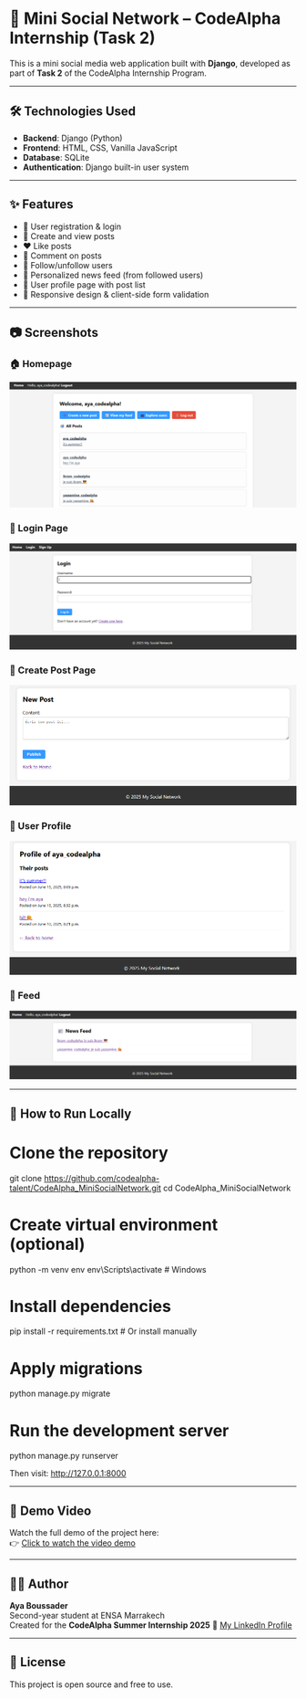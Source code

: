 # 👥 Mini Social Network – CodeAlpha Internship (Task 2)

This is a mini social media web application built with **Django**, developed as part of **Task 2** of the CodeAlpha Internship Program.

---

## 🛠️ Technologies Used

- **Backend**: Django (Python)
- **Frontend**: HTML, CSS, Vanilla JavaScript
- **Database**: SQLite
- **Authentication**: Django built-in user system

---

## ✨ Features

- 🔐 User registration & login
- 📝 Create and view posts
- ❤️ Like posts
- 💬 Comment on posts
- 👤 Follow/unfollow users
- 📰 Personalized news feed (from followed users)
- 📄 User profile page with post list
- 📱 Responsive design & client-side form validation

---

## 📷 Screenshots

### 🏠 Homepage
![Homepage Screenshot](media/screenshots/homepage.png)

### 🔐 Login Page
![Login Screenshot](media/screenshots/login.png)

### 📝 Create Post Page
![Create Post Screenshot](media/screenshots/create_post.png)

### 👤 User Profile
![Profile Screenshot](media/screenshots/profile.png)

### 📰 Feed
![Feed Screenshot](media/screenshots/feed.png)

---

## 🚀 How to Run Locally


# Clone the repository
git clone https://github.com/codealpha-talent/CodeAlpha_MiniSocialNetwork.git
cd CodeAlpha_MiniSocialNetwork

# Create virtual environment (optional)
python -m venv env
env\Scripts\activate  # Windows

# Install dependencies
pip install -r requirements.txt  # Or install manually

# Apply migrations
python manage.py migrate

# Run the development server
python manage.py runserver


Then visit: http://127.0.0.1:8000

---

## 🎥 Demo Video

Watch the full demo of the project here:  
👉 [Click to watch the video demo](https://drive.google.com/file/d/1cAiII002-RoEVpThUxeuROk7McrdR6gr/view?usp=sharing)

---

## 👩‍💻 Author

**Aya Boussader**  
Second-year student at ENSA Marrakech  
Created for the **CodeAlpha Summer Internship 2025**
🔗 [My LinkedIn Profile](www.linkedin.com/in/aya-boussader-a6b043339)

---

## 📜 License

This project is open source and free to use.

 
